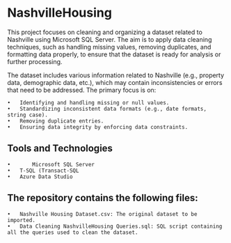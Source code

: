 # NashvilleHousing
This project focuses on cleaning and organizing a dataset related to Nashville using Microsoft SQL Server. The aim is to apply data cleaning techniques, such as handling missing values, removing duplicates, and formatting data properly, to ensure that the dataset is ready for analysis or further processing.

The dataset includes various information related to Nashville (e.g., property data, demographic data, etc.), which may contain inconsistencies or errors that need to be addressed. The primary focus is on:

    •	Identifying and handling missing or null values.
    •	Standardizing inconsistent data formats (e.g., date formats, string case).
    •	Removing duplicate entries.
    •	Ensuring data integrity by enforcing data constraints.

## Tools and Technologies
    •       Microsoft SQL Server
    •	T-SQL (Transact-SQL
    •	Azure Data Studio 

## The repository contains the following files:

    •	Nashville Housing Dataset.csv: The original dataset to be imported.
    •	Data Cleaning NashvilleHousing Queries.sql: SQL script containing all the queries used to clean the dataset.
